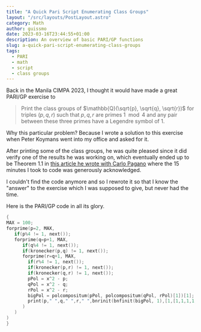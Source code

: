 ```yaml
---
title: "A Quick Pari Script Enumerating Class Groups"
layout: "/src/layouts/PostLayout.astro"
category: Math
author: guissmo
date: 2023-03-16T23:44:55+01:00
description: An overview of basic PARI/GP functions
slug: a-quick-pari-script-enumerating-class-groups
tags:
  - PARI
  - math
  - script
  - class groups
---
```


Back in the Manila CIMPA 2023, I thought it would have made a great PARI/GP exercise to

> Print the class groups of $\mathbb{Q}(\sqrt{p}, \sqrt{q}, \sqrt{r})$ for triples $(p, q, r)$ such that $p, q, r$ are primes $1 \mod 4$ and any pair between these three primes have a Legendre symbol of $1$.

Why this particular problem? Because I wrote a solution to this exercise when Peter Koymans went into my office and asked for it.

After printing some of the class groups, he was quite pleased since it did verify one of the results he was working on, which eventually ended up to be Theorem 1.1 in [this article he wrote with Carlo Pagano](https://arxiv.org/pdf/1909.13871) where the 15 minutes I took to code was generously acknowledged.

I couldn't find the code anymore and so I rewrote it so that I know the "answer" to the exercise which I was supposed to give, but never had the time.

Here is the PARI/GP code in all its glory.

```c
{
MAX = 100;
forprime(p=2, MAX,
   if(p%4 != 1, next());
   forprime(q=p+1, MAX,
      if(q%4 != 1, next());
      if(kronecker(p,q) != 1, next());
      forprime(r=q+1, MAX,
        if(r%4 != 1, next());
        if(kronecker(p,r) != 1, next());
        if(kronecker(q,r) != 1, next());
        pPol = x^2 - p;
        qPol = x^2 - q;
        rPol = x^2 - r;
        bigPol = polcompositum(pPol, polcompositum(qPol, rPol)[1])[1];
        print(p," ",q," ",r," ",bnrinit(bnfinit(bigPol, 1),[1,[1,1,1,1,1,1,1,1]]).cyc);
      )
   )
)
}
```

